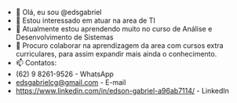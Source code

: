 - 👋 Olá, eu sou @edsgabriel
- 👀 Estou interessado em atuar na area de TI
- 🌱 Atualmente estou aprendendo muito no curso de Análise e Desenvolvimento de Sistemas
- 💞️ Procuro colaborar na aprendizagem da area com cursos extra curriculares, para assim expandir mais ainda o conhecimento.
- 📫 Contatos:
-  (62) 9 8261-9526 - WhatsApp
-  edsgabrielcg@gmail.com - E-mail
-  https://www.linkedin.com/in/edson-gabriel-a96ab7114/ - LinkedIn
